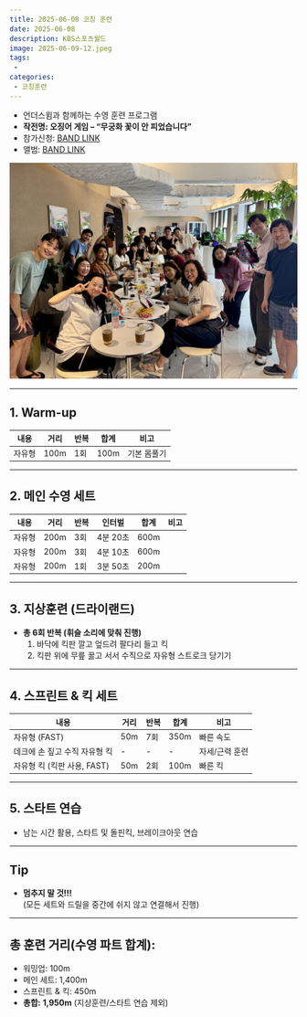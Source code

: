 ```yaml
---
title: 2025-06-08 코칭 훈련
date: 2025-06-08
description: KBS스포츠월드
image: 2025-06-09-12.jpeg
tags:
 - 
categories:
 - 코칭훈련
---
```


- 언더스윔과 함께하는 수영 훈련 프로그램 
- **작전명: 오징어 게임 – “무궁화 꽃이 안 피었습니다”**
- 참가신청: [BAND LINK](https://band.us/band/93484357/schedule/4%2F93484357%2F734011840%2F19700101)
- 앨범: [BAND LINK](https://band.us/band/93484357/album/87060990)

![](2025-06-08-12-50-18.jpeg)

---


## 1. Warm-up

| 내용          | 거리 | 반복 | 합계  | 비고           |
|---------------|------|------|-------|----------------|
| 자유형        | 100m | 1회  | 100m  | 기본 몸풀기    |

---

## 2. 메인 수영 세트

| 내용               | 거리 | 반복 | 인터벌      | 합계  | 비고         |
|--------------------|------|------|-------------|-------|--------------|
| 자유형             | 200m | 3회  | 4분 20초    | 600m  |              |
| 자유형             | 200m | 3회  | 4분 10초    | 600m  |              |
| 자유형             | 200m | 1회  | 3분 50초    | 200m  |              |

---

## 3. 지상훈련 (드라이랜드)

- **총 6회 반복 (휘슬 소리에 맞춰 진행)**
    1. 바닥에 킥판 깔고 엎드려 팔다리 들고 킥
    2. 킥판 위에 무릎 꿇고 서서 수직으로 자유형 스트로크 당기기

---

## 4. 스프린트 & 킥 세트

| 내용                                | 거리 | 반복 | 합계  | 비고                  |
|-------------------------------------|------|------|-------|-----------------------|
| 자유형 (FAST)                       | 50m  | 7회  | 350m  | 빠른 속도             |
| 데크에 손 짚고 수직 자유형 킥       | -    | -    | -     | 자세/근력 훈련        |
| 자유형 킥 (킥판 사용, FAST)          | 50m  | 2회  | 100m  | 빠른 킥               |

---

## 5. 스타트 연습

- 남는 시간 활용, 스타트 및 돌핀킥, 브레이크아웃 연습

---

## Tip

- **멈추지 말 것!!!**  
  (모든 세트와 드릴을 중간에 쉬지 않고 연결해서 진행)

---

## **총 훈련 거리(수영 파트 합계):**  
- 워밍업: 100m  
- 메인 세트: 1,400m  
- 스프린트 & 킥: 450m  
- **총합:** **1,950m**  (지상훈련/스타트 연습 제외)
